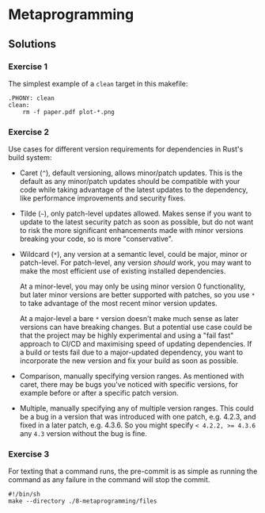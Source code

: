 # Metaprogramming

## Solutions 

### Exercise 1

The simplest example of a `clean` target in this makefile:

```
.PHONY: clean
clean:
	rm -f paper.pdf plot-*.png
```

### Exercise 2

Use cases for different version requirements for dependencies in Rust's build system:

- Caret (`^`), default versioning, allows minor/patch updates. This is the default as any minor/patch updates should be compatible with your code while taking advantage of the latest updates to the dependency, like performance improvements and security fixes.
- Tilde (`~`), only patch-level updates allowed. Makes sense if you want to update to the latest security patch as soon as possible, but do not want to risk the more significant enhancements made with minor versions breaking your code, so is more "conservative".
- Wildcard (`*`), any version at a semantic level, could be major, minor or patch-level. For patch-level, any version *should* work, you may want to make the most efficient use of existing installed dependencies. 

  At a minor-level, you may only be using minor version 0 functionality, but later minor versions are better supported with patches, so you use `*` to take advantage of the most recent minor version updates.

  At a major-level a bare `*` version doesn't make much sense as later versions can have breaking changes. But a potential use case could be that the project may be highly experimental and using a "fail fast" approach to CI/CD and maximising speed of updating dependencies. If a build or tests fail due to a major-updated dependency, you want to incorporate the new version and fix your build as soon as possible.
- Comparison, manually specifying version ranges. As mentioned with caret, there may be bugs you've noticed with specific versions, for example before or after a specific patch version.
- Multiple, manually specifying any of multiple version ranges. This could be a bug in a version that was introduced with one patch, e.g. 4.2.3, and fixed in a later patch, e.g. 4.3.6. So you might specify `< 4.2.2, >= 4.3.6` any `4.3` version without the bug is fine.

### Exercise 3

For texting that a command runs, the pre-commit is as simple as running the command as any failure in the command will stop the commit.

```
#!/bin/sh
make --directory ./8-metaprogramming/files
```